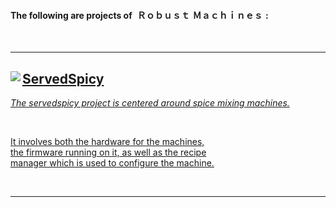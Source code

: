 #### The following are projects of  **Ｒｏｂｕｓｔ Ｍａｃｈｉｎｅｓ** :

<br>

---

<a href = 'https://github.com/ServedSpicy'>
  <img
    src = 'https://avatars.githubusercontent.com/u/101571540?s=190&v=4'
    align = left
  />
  
## ServedSpicy

*The servedspicy project is centered around spice mixing machines.*

<br>

It involves both the hardware for the machines, <br>
the firmware running on it, as well as the recipe <br>
manager which is used to configure the machine.

<br>
  
</a>  

---

<br>
